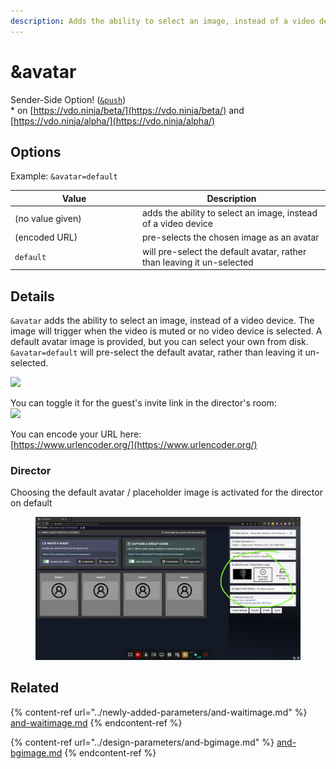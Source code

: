 ```yaml
---
description: Adds the ability to select an image, instead of a video device
---
```


# \&avatar

Sender-Side Option! ([`&push`](../../source-settings/push.md))\
\* on [https://vdo.ninja/beta/](https://vdo.ninja/beta/) and [https://vdo.ninja/alpha/](https://vdo.ninja/alpha/)

## Options

Example: `&avatar=default`

<table><thead><tr><th width="190">Value</th><th>Description</th></tr></thead><tbody><tr><td>(no value given)</td><td>adds the ability to select an image, instead of a video device</td></tr><tr><td>(encoded URL)</td><td>pre-selects the chosen image as an avatar</td></tr><tr><td><code>default</code></td><td>will pre-select the default avatar, rather than leaving it un-selected</td></tr></tbody></table>

## Details

`&avatar` adds the ability to select an image, instead of a video device. The image will trigger when the video is muted or no video device is selected. A default avatar image is provided, but you can select your own from disk. `&avatar=default` will pre-select the default avatar, rather than leaving it un-selected.

![](<../../.gitbook/assets/image (104) (1) (1).png>)

You can toggle it for the guest's invite link in the director's room:\
![](<../../.gitbook/assets/image (118) (1).png>)

You can encode your URL here:\
[https://www.urlencoder.org/](https://www.urlencoder.org/)

### Director

Choosing the default avatar / placeholder image is activated for the director on default

<figure><img src="../../.gitbook/assets/image (6) (6) (1).png" alt=""><figcaption></figcaption></figure>

## Related

{% content-ref url="../newly-added-parameters/and-waitimage.md" %}
[and-waitimage.md](../newly-added-parameters/and-waitimage.md)
{% endcontent-ref %}

{% content-ref url="../design-parameters/and-bgimage.md" %}
[and-bgimage.md](../design-parameters/and-bgimage.md)
{% endcontent-ref %}
